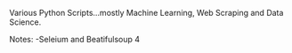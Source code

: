 Various Python Scripts...mostly Machine Learning, Web Scraping and Data Science.



Notes:
 -Seleium and Beatifulsoup 4
